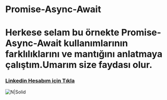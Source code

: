 # Promise-Async-Await

# Herkese selam bu örnekte Promise-Async-Await kullanımlarının farklılıklarını ve mantığını anlatmaya çalıştım.Umarım size faydası olur.
### [Linkedin Hesabım için Tıkla](https://www.linkedin.com/in/bilalkocoglu) 
![N|Solid](https://www.sistemkod.com/images/blog/javascriptlogo.png)
